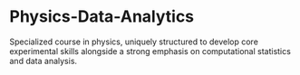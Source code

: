 # Physics-Data-Analytics
Specialized course in physics, uniquely structured to develop core experimental skills alongside a strong emphasis on computational statistics and data analysis.
